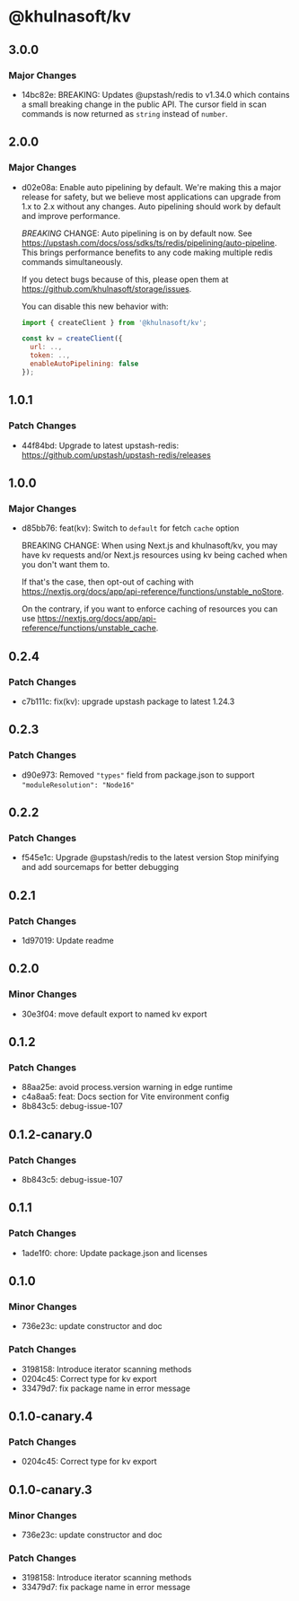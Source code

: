 # @khulnasoft/kv

## 3.0.0

### Major Changes

- 14bc82e: BREAKING: Updates @upstash/redis to v1.34.0 which contains a small breaking change in the public API. The cursor field in scan commands is now returned as `string` instead of `number`.

## 2.0.0

### Major Changes

- d02e08a: Enable auto pipelining by default.
  We're making this a major release for safety, but we believe
  most applications can upgrade from 1.x to 2.x without any changes.
  Auto pipelining should work by default and improve performance.

  _BREAKING_ CHANGE: Auto pipelining is on by default now. See
  https://upstash.com/docs/oss/sdks/ts/redis/pipelining/auto-pipeline. This
  brings performance benefits to any code making multiple redis commands
  simultaneously.

  If you detect bugs because of this, please open them at
  https://github.com/khulnasoft/storage/issues.

  You can disable this new behavior with:

  ```js
  import { createClient } from '@khulnasoft/kv';

  const kv = createClient({
    url: ..,
    token: ..,
    enableAutoPipelining: false
  });
  ```

## 1.0.1

### Patch Changes

- 44f84bd: Upgrade to latest upstash-redis: https://github.com/upstash/upstash-redis/releases

## 1.0.0

### Major Changes

- d85bb76: feat(kv): Switch to `default` for fetch `cache` option

  BREAKING CHANGE: When using Next.js and khulnasoft/kv, you may have kv requests and/or Next.js resources using kv being cached when you don't want them to.

  If that's the case, then opt-out of caching with
  https://nextjs.org/docs/app/api-reference/functions/unstable_noStore.

  On the contrary, if you want to enforce caching of resources you can use https://nextjs.org/docs/app/api-reference/functions/unstable_cache.

## 0.2.4

### Patch Changes

- c7b111c: fix(kv): upgrade upstash package to latest 1.24.3

## 0.2.3

### Patch Changes

- d90e973: Removed `"types"` field from package.json to support `"moduleResolution": "Node16"`

## 0.2.2

### Patch Changes

- f545e1c: Upgrade @upstash/redis to the latest version
  Stop minifying and add sourcemaps for better debugging

## 0.2.1

### Patch Changes

- 1d97019: Update readme

## 0.2.0

### Minor Changes

- 30e3f04: move default export to named kv export

## 0.1.2

### Patch Changes

- 88aa25e: avoid process.version warning in edge runtime
- c4a8aa5: feat: Docs section for Vite environment config
- 8b843c5: debug-issue-107

## 0.1.2-canary.0

### Patch Changes

- 8b843c5: debug-issue-107

## 0.1.1

### Patch Changes

- 1ade1f0: chore: Update package.json and licenses

## 0.1.0

### Minor Changes

- 736e23c: update constructor and doc

### Patch Changes

- 3198158: Introduce iterator scanning methods
- 0204c45: Correct type for kv export
- 33479d7: fix package name in error message

## 0.1.0-canary.4

### Patch Changes

- 0204c45: Correct type for kv export

## 0.1.0-canary.3

### Minor Changes

- 736e23c: update constructor and doc

### Patch Changes

- 3198158: Introduce iterator scanning methods
- 33479d7: fix package name in error message
